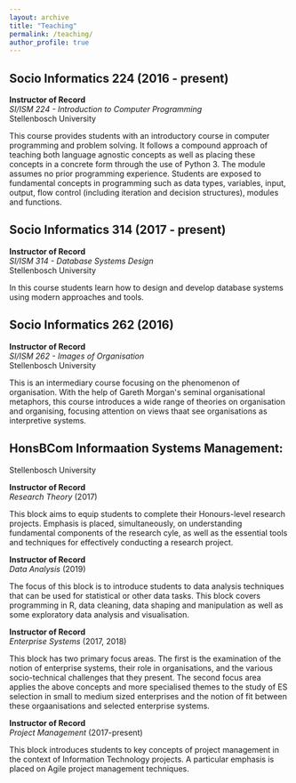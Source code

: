 ```yaml
---
layout: archive
title: "Teaching"
permalink: /teaching/
author_profile: true
---
```


## Socio Informatics 224 (2016 - present)

**Instructor of Record**<br/>
*SI/ISM 224 - Introduction to Computer Programming*<br/>
Stellenbosch University

This course provides students with an introductory course in computer programming and problem solving. It follows a compound approach of teaching both language agnostic concepts as well as placing these concepts in a concrete form through the use of Python 3. The module assumes no prior programming experience. Students are exposed to fundamental concepts in programming such as data types, variables, input, output, flow control (including iteration and decision structures), modules and functions.

## Socio Informatics 314 (2017 - present)

**Instructor of Record**<br/>
*SI/ISM 314 - Database Systems Design*<br/>
Stellenbosch University

In this course students learn how to design and develop database systems using modern approaches and tools.

## Socio Informatics 262 (2016)

**Instructor of Record**<br/>
*SI/ISM 262 - Images of Organisation*<br/>
Stellenbosch University

This is an intermediary course focusing on the phenomenon of organisation. With the help of Gareth Morgan's seminal organisational metaphors, this course introduces a wide range of theories on organisation and organising, focusing attention on views thaat see organisations as interpretive systems.

## HonsBCom Informaation Systems Management: 
Stellenbosch University

**Instructor of Record**<br/>
*Research Theory* (2017)<br/>

This block aims to equip students to complete their Honours-level research projects. Emphasis is placed, simultaneously, on understanding fundamental components of the research cyle, as well as the essential tools and techniques for effectively conducting a research project.

**Instructor of Record**<br/>
*Data Analysis* (2019)<br/>

The focus of this block is to introduce students to data analysis techniques that can be used for statistical or other data tasks. This block covers programming in R, data cleaning, data shaping and manipulation as well as some exploratory data analysis and visualisation. 

**Instructor of Record**<br/>
*Enterprise Systems* (2017, 2018)<br/>

This block has two primary focus areas. The first is the examination of the notion of enterprise systems, their role in organisations, and the various socio-technical challenges that they present. The second focus area applies the above concepts and more specialised themes to the study of ES selection in small to medium sized enterprises and the notion of fit between these orgaanisations and selected enterprise systems.

**Instructor of Record**<br/>
*Project Management* (2017-present)<br/>

This block introduces students to key concepts of project management in the context of Information Technology projects. A particular emphasis is placed on Agile project management techniques.



